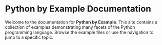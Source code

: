 # Python by Example Documentation

Welcome to the documentation for **Python by Example**. This site contains a collection of examples demonstrating many facets of the Python programming language. Browse the example files or use the navigation to jump to a specific topic.


